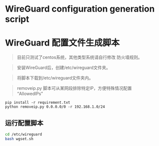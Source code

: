 # WireGuard configuration generation script
# WireGuard 配置文件生成脚本

> 目前只测试了centos系统，其他类型系统请自行修改 防火墙规则。

> 安装WireGuard后，创建/etc/wireguard文件夹。

> 将脚本下载到/etc/wireguard文件夹内。

> removeip.py 脚本可从某网段排除特定IP，方便特殊情况配置 “AllowedIPs”

```
pip install -r requirement.txt
python removeip.py 0.0.0.0/0 -r 192.168.1.0/24
```

## 运行配置脚本
```sh
cd /etc/wireguard
bash wgset.sh
```
